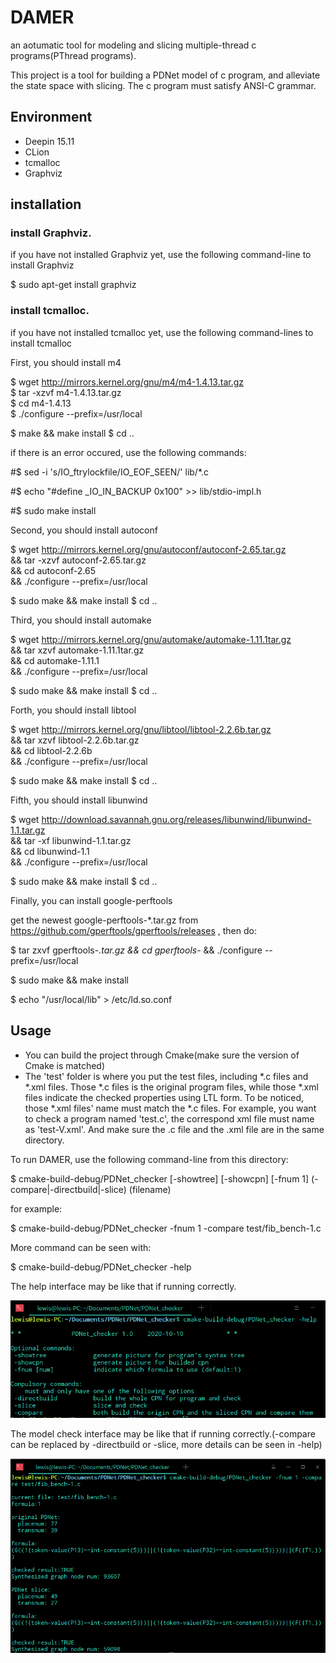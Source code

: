 # DAMER

an aotumatic tool for modeling and slicing multiple-thread c programs(PThread programs).

This project is a tool for building a PDNet model of c program, and alleviate the state space with slicing.
The c program must satisfy ANSI-C grammar.


## Environment
- Deepin 15.11
- CLion
- tcmalloc
- Graphviz

## installation 
### install Graphviz.

if you have not installed Graphviz yet, use the following command-line to install Graphviz

$ sudo apt-get install graphviz

### install tcmalloc.

if you have not installed tcmalloc yet, use the following command-lines to install tcmalloc

First, you should install m4

$ wget http://mirrors.kernel.org/gnu/m4/m4-1.4.13.tar.gz \
$ tar -xzvf m4-1.4.13.tar.gz \
$ cd m4-1.4.13 \
$ ./configure --prefix=/usr/local

$ make && make install
$ cd ..

if there is an error occured, use the following commands:

#$ sed -i 's/IO_ftrylockfile/IO_EOF_SEEN/' lib/*.c

#$ echo "#define _IO_IN_BACKUP 0x100" >> lib/stdio-impl.h

#$ sudo make install

Second, you should install autoconf

$ wget http://mirrors.kernel.org/gnu/autoconf/autoconf-2.65.tar.gz \
&& tar -xzvf autoconf-2.65.tar.gz \
&& cd autoconf-2.65 \
&& ./configure --prefix=/usr/local

$ sudo make && make install
$ cd ..

Third, you should install automake

$ wget http://mirrors.kernel.org/gnu/automake/automake-1.11.1tar.gz \
&& tar xzvf automake-1.11.1tar.gz \
&& cd automake-1.11.1 \
&& ./configure --prefix=/usr/local

$ sudo make && make install
$ cd ..

Forth, you should install libtool

$ wget http://mirrors.kernel.org/gnu/libtool/libtool-2.2.6b.tar.gz \
&& tar xzvf libtool-2.2.6b.tar.gz \
&& cd libtool-2.2.6b \
&& ./configure --prefix=/usr/local

$ sudo make && make install
$ cd ..

Fifth, you should install libunwind

$ wget http://download.savannah.gnu.org/releases/libunwind/libunwind-1.1.tar.gz \
&& tar -xf libunwind-1.1.tar.gz \
&& cd libunwind-1.1 \
&& ./configure --prefix=/usr/local 

$ sudo make && make install
$ cd ..

Finally, you can install google-perftools

get the newest google-perftools-*.tar.gz from https://github.com/gperftools/gperftools/releases , then do:

$ tar zxvf gperftools-*.tar.gz
&& cd gperftools-*
&& ./configure --prefix=/usr/local

$ sudo make && make install

$ echo "/usr/local/lib" > /etc/ld.so.conf 

## Usage

- You can build the project through Cmake(make sure the version of Cmake is matched)
- The 'test' folder is where you put the test files, including *.c files and *.xml files. Those *.c files is the original program files, while those *.xml files indicate the checked properties using LTL form. To be noticed, those *.xml files' name must match the *.c files. For example, you want to check a program named 'test.c', the correspond xml file must name as 'test-V.xml'. And make sure the .c file and the .xml file are in the same directory.


To run DAMER, use the following command-line from this directory:

$ cmake-build-debug/PDNet_checker [-showtree] [-showcpn] [-fnum 1] (-compare|-directbuild|-slice) (filename)

for example:

$ cmake-build-debug/PDNet_checker -fnum 1 -compare test/fib_bench-1.c

More command can be seen with:

$ cmake-build-debug/PDNet_checker -help

The help interface may be like that if running correctly.

![Image text](https://github.com/ccisman/DAMER/blob/master/pic/help.png)

The model check interface may be like that if running correctly.(-compare can be replaced by -directbuild or -slice, more details can be seen in -help)

![Image text](https://github.com/ccisman/DAMER/blob/master/pic/compare.png)

